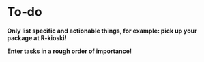 # To-do

**Only list specific and actionable things, for example: pick up your package at R-kioski!**

**Enter tasks in a rough order of importance!**
